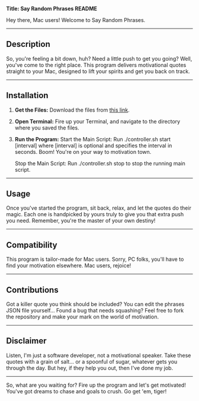 **Title: Say Random Phrases README**

Hey there, Mac users! Welcome to Say Random Phrases.

---

## Description

So, you're feeling a bit down, huh? Need a little push to get you going? Well, you've come to the right place. This program delivers motivational quotes straight to your Mac, designed to lift your spirits and get you back on track.

---

## Installation

1. **Get the Files:**
   Download the files from [this link](https://github.com/coryprimm/say_random_phrases).

2. **Open Terminal:**
   Fire up your Terminal, and navigate to the directory where you saved the files.

3. **Run the Program:**
   Start the Main Script: Run ./controller.sh start [interval] where [interval] is optional and specifies the interval in seconds. Boom! You're on your way to motivation town.

   
   Stop the Main Script: Run ./controller.sh stop to stop the running main script.

---

## Usage

Once you've started the program, sit back, relax, and let the quotes do their magic. Each one is handpicked by yours truly to give you that extra push you need. Remember, you're the master of your own destiny!

---

## Compatibility

This program is tailor-made for Mac users. Sorry, PC folks, you'll have to find your motivation elsewhere. Mac users, rejoice!

---

## Contributions

Got a killer quote you think should be included? You can edit the phrases JSON file yourself... Found a bug that needs squashing? Feel free to fork the repository and make your mark on the world of motivation.

---

## Disclaimer

Listen, I'm just a software developer, not a motivational speaker. Take these quotes with a grain of salt... or a spoonful of sugar, whatever gets you through the day. But hey, if they help you out, then I've done my job.

---

So, what are you waiting for? Fire up the program and let's get motivated! You've got dreams to chase and goals to crush. Go get 'em, tiger!